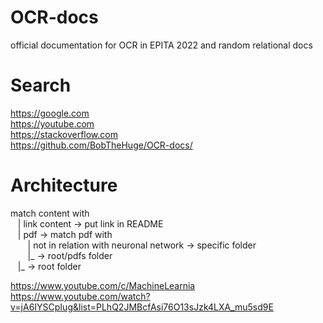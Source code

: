 # OCR-docs

official documentation for OCR in EPITA 2022 and random relational docs

# Search

https://google.com  
https://youtube.com  
https://stackoverflow.com  
https://github.com/BobTheHuge/OCR-docs/  

# Architecture

match content with  
&nbsp;&nbsp;&nbsp;| link content -> put link in README  
&nbsp;&nbsp;&nbsp;| pdf -> match pdf with  
  &nbsp;&nbsp;&nbsp;&nbsp;&nbsp;&nbsp;&nbsp;| not in relation with neuronal network -> specific folder  
  &nbsp;&nbsp;&nbsp;&nbsp;&nbsp;&nbsp;&nbsp;|_ -> root/pdfs folder  
&nbsp;&nbsp;&nbsp;|_ -> root folder
  
https://www.youtube.com/c/MachineLearnia  
https://www.youtube.com/watch?v=jA6IYSCpIug&list=PLhQ2JMBcfAsi76O13sJzk4LXA_mu5sd9E  

